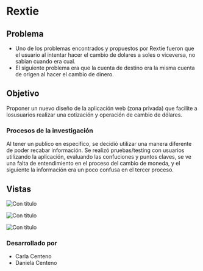 # Rextie 


## Problema

* Uno de los problemas encontrados y propuestos por Rextie fueron que el usuario al intentar hacer el cambio de dolares a soles o viceversa, no sabian cuando era cual.
* El siguiente problema era que la cuenta de destino era la misma cuenta de origen al hacer el cambio de dinero.
 
## Objetivo 
 
 Proponer un nuevo diseño de la aplicación web (zona privada) que facilite a losusuarios realizar una cotización y operación de cambio de dólares.

### Procesos de la investigación

Al tener un  publico en especifico, se decidió utilizar una manera diferente de poder recabar información. Se realizó pruebas/testing con usuarios utilizando la aplicación, evaluando las confuciones y puntos claves, se ve una falta de entendimiento en el proceso del cambio de moneda, y el siguiente la información era un poco confusa en el tercer proceso.

## Vistas

![Con titulo](https://user-images.githubusercontent.com/32285482/37750696-6d761a48-2d5c-11e8-88d5-297bd489321b.png "titulo")

![Con titulo](https://user-images.githubusercontent.com/32285482/37750698-6f1f0a80-2d5c-11e8-9cc5-2d2da8d8cb2b.png "titulo")

![Con titulo](https://user-images.githubusercontent.com/32285482/37750699-7036fc7a-2d5c-11e8-968f-67ef8873e41f.png "titulo")


### Desarrollado por
* Carla Centeno
* Daniela Centeno